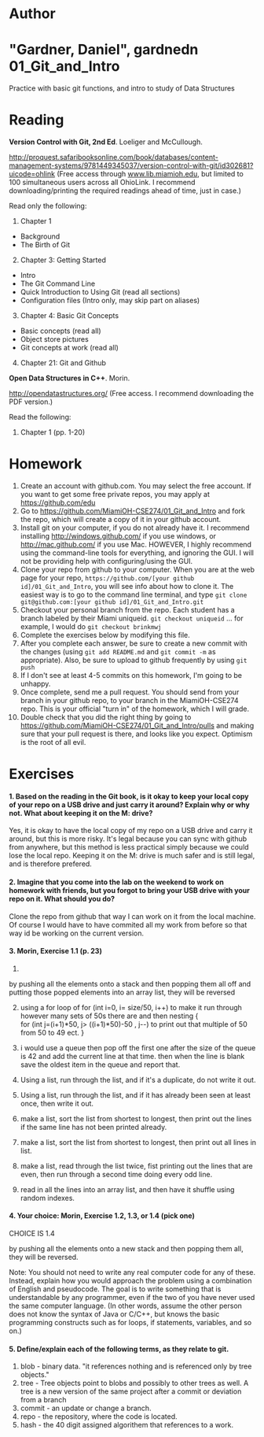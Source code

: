 Author
==========
"Gardner, Daniel", gardnedn
01_Git_and_Intro
================

Practice with basic git functions, and intro to study of Data Structures

Reading
=======

**Version Control with Git, 2nd Ed**. Loeliger and McCullough. 

http://proquest.safaribooksonline.com/book/databases/content-management-systems/9781449345037/version-control-with-git/id302681?uicode=ohlink (Free access through www.lib.miamioh.edu, but limited to 100 simultaneous users across all OhioLink. I recommend downloading/printing the required readings ahead of time, just in case.)

Read only the following:

1. Chapter 1
  * Background
  * The Birth of Git
2. Chapter 3: Getting Started
  * Intro
  * The Git Command Line
  * Quick Introduction to Using Git (read all sections)
  * Configuration files (Intro only, may skip part on aliases)
3. Chapter 4: Basic Git Concepts
  * Basic concepts (read all)
  * Object store pictures
  * Git concepts at work (read all)
4. Chapter 21: Git and Github

**Open Data Structures in C++**. Morin. 

http://opendatastructures.org/ (Free access. I recommend downloading the PDF version.)

Read the following:

1. Chapter 1 (pp. 1-20)

Homework
========

1. Create an account with github.com. You may select the free account. If you want to get some free private repos, you may apply at https://github.com/edu
2. Go to https://github.com/MiamiOH-CSE274/01_Git_and_Intro and fork the repo, which will create a copy of it in your github account.
3. Install git on your computer, if you do not already have it. I recommend installing http://windows.github.com/ if you use windows, or http://mac.github.com/ if you use Mac. HOWEVER, I highly recommend using the command-line tools for everything, and ignoring the GUI. I will not be providing help with configuring/using the GUI.
4. Clone your repo from github to your computer. When you are at the web page for your repo, `https://github.com/[your github id]/01_Git_and_Intro`, you will see info about how to clone it. The easiest way is to go to the command line terminal, and type `git clone git@github.com:[your github id]/01_Git_and_Intro.git`
5. Checkout your personal branch from the repo. Each student has a branch labeled by their Miami uniqueid. `git checkout uniqueid` ... for example, I would do `git checkout brinkmwj`
6. Complete the exercises below by modifying this file.
7. After you complete each answer, be sure to create a new commit with the changes (using `git add README.md` and `git commit -m` as appropriate). Also, be sure to upload to github frequently by using `git push`
8. If I don't see at least 4-5 commits on this homework, I'm going to be unhappy.
9. Once complete, send me a pull request. You should send from your branch in your github repo, to your branch in the MiamiOH-CSE274 repo. This is your official "turn in" of the homework, which I will grade.
10. Double check that you did the right thing by going to https://github.com/MiamiOH-CSE274/01_Git_and_Intro/pulls and making sure that your pull request is there, and looks like you expect. Optimism is the root of all evil.

Exercises
=========

#### 1. Based on the reading in the Git book, is it okay to keep your local copy of your repo on a USB drive and just carry it around? Explain why or why not. What about keeping it on the M: drive?

Yes, it is okay to have the local copy of my repo on a USB drive and carry it around, but this is more risky. It's legal because you can sync with github from anywhere, but this method is less practical simply because we could lose the local repo. Keeping it on the M: drive is much safer and is still legal, and is therefore prefered.

#### 2. Imagine that you come into the lab on the weekend to work on homework with friends, but you forgot to bring your USB drive with your repo on it. What should you do?

Clone the repo from github that way I can work on it from the local machine. Of course I would have to have commited all my work from before so that way id be working on the current version.

#### 3. Morin, Exercise 1.1 (p. 23)
1.

by pushing all the elements onto a stack and then popping them all off and putting those popped elements into an array list, they will be reversed 

	
2. using a for loop of  for (int i=0,  i= size/50, i++) to make it run through however many sets of 50s there are and then nesting  {  
for (int j=(i+1)*50, j> ((i+1)*50)-50 , j--) to print out that  multiple of 50 from 50 to 49 ect.
}

3. i would use a queue then pop off the first one after the size of the queue is 42 and add the current line at that time. then when the line is blank save the oldest item in the queue and report that.
 
4. Using a list, run through the list, and if it's a duplicate, do not write it out.

5. Using a list, run through the list, and if it has already been seen at least  once, then write it out.

6. make a list, sort the list from shortest to longest, then print out the lines if the same line has not been printed already.

7. make a list, sort the list from shortest to longest, then print out all lines in list.

8. make a list, read through the list twice, fist printing out the lines that are even, then run through a second time doing every odd line.

9. read in all the lines into an array list, and then have it shuffle using random indexes. 



#### 4. Your choice: Morin, Exercise 1.2, 1.3, or 1.4 (pick one)

CHOICE IS 1.4

by pushing all the elements onto a new stack and then popping them all, they will be reversed.


Note: You should not need to write any real computer code for any of these. Instead, explain how you would approach the problem using a combination of English and pseudocode. The goal is to write something that is understandable by any programmer, even if the two of you have never used the same computer language. (In other words, assume the other person does not know the syntax of Java or C/C++, but knows the basic programming constructs such as for loops, if statements, variables, and so on.)


#### 5. Define/explain each of the following terms, as they relate to git.

1. blob - binary data. "it references nothing and is referenced only by tree objects."
2. tree - Tree objects point to blobs and possibly to other trees as well. A tree is a new version of the same project after a commit or deviation from a branch
3. commit - an update or change a branch.
4. repo - the repository, where the code is located.
5. hash - the 40 digit assigned algorithem that references to a work.

